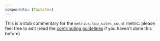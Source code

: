 ```yaml
---
components: [TopSites]
---
```


This is a stub commentary for the `metrics.top_sites_count` metric: please feel free to edit (read the
[contributing guidelines](https://github.com/mozilla/glean-annotations/blob/main/CONTRIBUTING.md)
if you haven't done this before)
